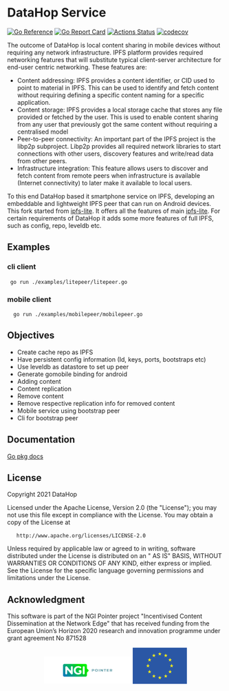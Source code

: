 # DataHop Service

[![Go Reference](https://pkg.go.dev/badge/github.com/datahop/ipfs-lite.svg)](https://pkg.go.dev/github.com/datahop/ipfs-lite)
[![Go Report Card](https://goreportcard.com/badge/github.com/datahop/ipfs-lite)](https://goreportcard.com/report/github.com/datahop/ipfs-lite)
[![Actions Status](https://github.com/datahop/ipfs-lite/workflows/Go/badge.svg)](https://github.com/datahop/ipfs-lite/actions)
[![codecov](https://codecov.io/gh/datahop/ipfs-lite/branch/alpha.0/graph/badge.svg)](https://codecov.io/gh/datahop/ipfs-lite)

The outcome of DataHop is local content sharing in mobile devices without requiring any network infrastructure. IPFS platform provides required networking features that will substitute typical client-server architecture for end-user centric networking. These features are:

* Content addressing: IPFS provides a content identifier, or CID used to point to material in IPFS. This can be used to identify and fetch content without requiring defining a specific content naming for a specific application.
* Content storage: IPFS provides a local storage cache that stores any file provided or fetched by the user. This is used to enable content sharing from any user that previously got the same content without requiring a centralised model
* Peer-to-peer connectivity: An important part of the IPFS project is the libp2p subproject. Libp2p provides all required network libraries to start connections with other users, discovery features and write/read data from other peers.
* Infrastructure integration: This feature allows users to discover and fetch content from remote peers when infrastructure is available (Internet connectivity) to later make it available to local users.

To this end DataHop based it smartphone service on IPFS, developing an embeddable and lightweight IPFS peer that can run on Android devices. This fork started from [ipfs-lite](https://github.com/hsanjuan/ipfs-lite). It offers all the features of main [ipfs-lite](https://github.com/hsanjuan/ipfs-lite). For certain requirements of
DataHop it adds some more features of full IPFS, such as config, repo, leveldb etc.

## Examples

### cli client
```
 go run ./examples/litepeer/litepeer.go
```

### mobile client
```
  go run ./examples/mobilepeer/mobilepeer.go
```

## Objectives

* Create cache repo as IPFS
* Have persistent config information (Id, keys, ports, bootstraps etc)
* Use leveldb as datastore to set up peer
* Generate gomobile binding for android
* Adding content
* Content replication
* Remove content
* Remove respective replication info for removed content
* Mobile service using bootstrap peer
* Cli for bootstrap peer


## Documentation

[Go pkg docs](https://pkg.go.dev/github.com/datahop/ipfs-lite)

## License

Copyright 2021 DataHop

Licensed under the Apache License, Version 2.0 (the "License"); you may not use this file except in compliance with the
License. You may obtain a copy of the License at

       http://www.apache.org/licenses/LICENSE-2.0

Unless required by applicable law or agreed to in writing, software distributed under the License is distributed on an "
AS IS" BASIS, WITHOUT WARRANTIES OR CONDITIONS OF ANY KIND, either express or implied. See the License for the specific
language governing permissions and limitations under the License.

## Acknowledgment

This software is part of the NGI Pointer project "Incentivised Content Dissemination at the Network Edge" that has
received funding from the European Union’s Horizon 2020 research and innovation programme under grant agreement No
871528

<p align="center"><img  alt="ngi logo" src="https://raw.githubusercontent.com/datahop/ipfs-lite/master/Logo_Pointer.png"
width=40%> <img  alt="eu logo" src="https://raw.githubusercontent.com/datahop/ipfs-lite/master/eu.png" width=25%></p>
